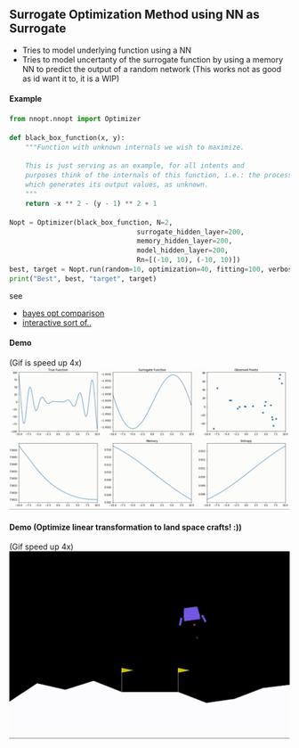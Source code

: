 Surrogate Optimization Method using NN as Surrogate
---

* Tries to model underlying function using a NN
* Tries to model uncertanty of the surrogate function by using a memory NN to predict the output of a random network (This works not as good as id want it to, it is a WIP)

#### Example
```python
from nnopt.nnopt import Optimizer

def black_box_function(x, y):
    """Function with unknown internals we wish to maximize.

    This is just serving as an example, for all intents and
    purposes think of the internals of this function, i.e.: the process
    which generates its output values, as unknown.
    """
    return -x ** 2 - (y - 1) ** 2 + 1

Nopt = Optimizer(black_box_function, N=2, 
								surrogate_hidden_layer=200, 
								memory_hidden_layer=200,
								model_hidden_layer=200,
								Rn=[(-10, 10), (-10, 10)])
best, target = Nopt.run(random=10, optimization=40, fitting=100, verbose=True)
print("Best", best, "target", target)

```

see 
- [bayes opt comparison](https://github.com/JonasRSV/NNopt/blob/master/nnopt/example/bayes_vs_nnopt.ipynb)
- [interactive sort of..](https://github.com/JonasRSV/NNopt/blob/master/nnopt/example/NNoptInteractive.ipynb)


#### Demo
(Gif is speed up 4x)
![demo](images/traindemo.gif)


#### Demo (Optimize linear transformation to land space crafts! :))
(Gif speed up 4x)
![demo2](images/moondemo.gif)


